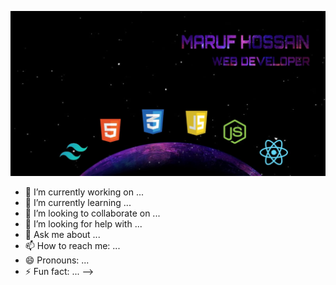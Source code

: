 ![The San Juan Mountains are beautiful!](https://raw.githubusercontent.com/maruf318/maruf318/main/WhatsApp%20Image%202023-12-09%20at%2012.09.55%20AM.jpeg "San Juan Mountains")


- 🔭 I’m currently working on ...
- 🌱 I’m currently learning ...
- 👯 I’m looking to collaborate on ...
- 🤔 I’m looking for help with ...
- 💬 Ask me about ...
- 📫 How to reach me: ...
- 😄 Pronouns: ...
- ⚡ Fun fact: ...
-->
